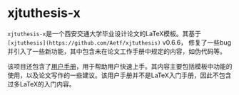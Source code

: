 xjtuthesis-x
======

`xjtuthesis-x`是一个西安交通大学毕业设计论文的LaTeX模板。其基于
`[xjtuthesis](https://github.com/Aetf/xjtuthesis)` v0.6.6，
修复了一些bug并引入了一些新功能，其中包含未在论文工作手册中规定的内容，如伪代码等。

该项目还包含了[用户手册](guide.pdf)，用于帮助用户快速上手。其内容主要包括模板中功能的使用，以及论文写作的一些建议。该用户手册并不是LaTeX入门手册，因此不包含过多LaTeX的入门内容。
